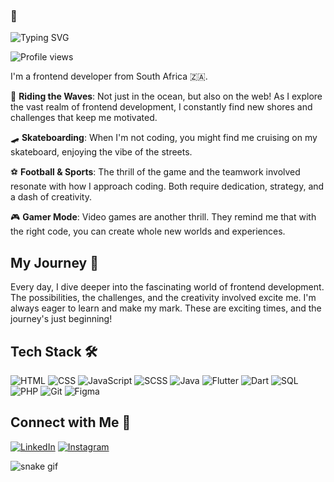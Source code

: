 ### 👋
![Typing SVG](https://readme-typing-svg.herokuapp.com?color=%23FFFFFF&lines=I'm+Alexander+Kagerer!;Frontend+Developer+from+South+Africa;Gamer,+Skateboarder,+Football+Enthusiast)

![Profile views](https://komarev.com/ghpvc/?username=kagerer19&color=8A2BE2)

I'm a frontend developer from South Africa 🇿🇦. 

🌊 **Riding the Waves**: Not just in the ocean, but also on the web! As I explore the vast realm of frontend development, I constantly find new shores and challenges that keep me motivated.

🛹 **Skateboarding**: When I'm not coding, you might find me cruising on my skateboard, enjoying the vibe of the streets.

⚽ **Football & Sports**: The thrill of the game and the teamwork involved resonate with how I approach coding. Both require dedication, strategy, and a dash of creativity.

🎮 **Gamer Mode**: Video games are another thrill. They remind me that with the right code, you can create whole new worlds and experiences.

## My Journey 🚀

Every day, I dive deeper into the fascinating world of frontend development. The possibilities, the challenges, and the creativity involved excite me. I'm always eager to learn and make my mark. These are exciting times, and the journey's just beginning!

## Tech Stack 🛠️

![HTML](https://img.shields.io/badge/-HTML-E34F26?style=flat-square&logo=HTML5&logoColor=white)
![CSS](https://img.shields.io/badge/-CSS-1572B6?style=flat-square&logo=CSS3&logoColor=white)
![JavaScript](https://img.shields.io/badge/-JavaScript-yellow?style=flat-square&logo=javascript&logoColor=white)
![SCSS](https://img.shields.io/badge/-SCSS-CC6699?style=flat-square&logo=sass&logoColor=white)
![Java](https://img.shields.io/badge/-Java-007396?style=flat-square&logo=java&logoColor=white)
![Flutter](https://img.shields.io/badge/-Flutter-02569B?style=flat-square&logo=flutter&logoColor=white)
![Dart](https://img.shields.io/badge/-Dart-0175C2?style=flat-square&logo=dart&logoColor=white)
![SQL](https://img.shields.io/badge/-SQL-4479A1?style=flat-square&logo=postgresql&logoColor=white)
![PHP](https://img.shields.io/badge/-PHP-777BB4?style=flat-square&logo=php&logoColor=white)
![Git](https://img.shields.io/badge/-Git-F05032?style=flat-square&logo=git&logoColor=white)
![Figma](https://img.shields.io/badge/-Figma-F24E1E?style=flat-square&logo=figma&logoColor=white)


## Connect with Me 🤝

[![LinkedIn](https://img.shields.io/badge/-LinkedIn-0077B5?style=flat-square&logo=LinkedIn&logoColor=white)]([https://linkedin.com/in/john-doe-12345678/](https://www.linkedin.com/in/alexander-kagerer-117971290))
[![Instagram](https://img.shields.io/badge/-Instagram-E4405F?style=flat-square&logo=Instagram&logoColor=white)](https://instagram.com/[preacher.dev])

![snake gif](https://github.com/kagerer19/kagerer19/blob/output/github-contribution-grid-snake.gif)

